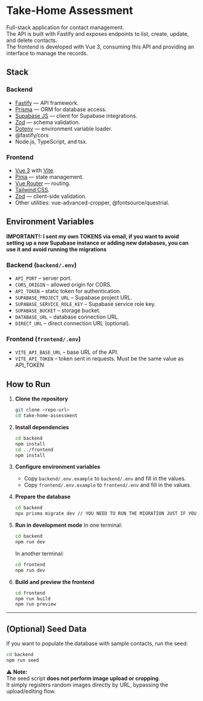 # Take-Home Assessment

Full-stack application for contact management.  
The API is built with Fastify and exposes endpoints to list, create, update, and delete contacts.  
The frontend is developed with Vue 3, consuming this API and providing an interface to manage the records.

## Stack

### Backend
- [Fastify](https://fastify.dev) — API framework.  
- [Prisma](https://www.prisma.io/) — ORM for database access.  
- [Supabase JS](https://supabase.com/docs/reference/javascript) — client for Supabase integrations.  
- [Zod](https://zod.dev) — schema validation.  
- [Dotenv](https://github.com/motdotla/dotenv) — environment variable loader.  
- @fastify/cors  
- Node.js, TypeScript, and tsx.  

### Frontend
- [Vue 3](https://vuejs.org/) with [Vite](https://vitejs.dev).  
- [Pinia](https://pinia.vuejs.org/) — state management.  
- [Vue Router](https://router.vuejs.org/) — routing.  
- [Tailwind CSS](https://tailwindcss.com/).  
- [Zod](https://zod.dev) — client-side validation.  
- Other utilities: vue-advanced-cropper, @fontsource/questrial.  

## Environment Variables

**IMPORTANT!: I sent my own TOKENS via email, if you want to avoid setting up a new Supabase instance or adding new databases, you can use it and avoid running the migrations**

### Backend (`backend/.env`)
- `API_PORT` – server port.  
- `CORS_ORIGIN` – allowed origin for CORS.  
- `API_TOKEN` – static token for authentication.  
- `SUPABASE_PROJECT_URL` – Supabase project URL.  
- `SUPABASE_SERVICE_ROLE_KEY` – Supabase service role key.  
- `SUPABASE_BUCKET` – storage bucket.  
- `DATABASE_URL` – database connection URL.  
- `DIRECT_URL` – direct connection URL (optional).  

### Frontend (`frontend/.env`)
- `VITE_API_BASE_URL` – base URL of the API.  
- `VITE_API_TOKEN` – token sent in requests. Must be the same value as API_TOKEN 

## How to Run

1. **Clone the repository**
   ```bash
   git clone <repo-url>
   cd take-home-assessment
   ```

2. **Install dependencies**
   ```bash
   cd backend
   npm install
   cd ../frontend
   npm install
   ```

3. **Configure environment variables**
   - Copy `backend/.env.example` to `backend/.env` and fill in the values.  
   - Copy `frontend/.env.example` to `frontend/.env` and fill in the values.  

4. **Prepare the database**
   ```bash
   cd backend
   npx prisma migrate dev // YOU NEED TO RUN THE MIGRATION JUST IF YOU DECIDE TO USE A FRESH DATABASE
   ```

5. **Run in development mode**
   In one terminal:
   ```bash
   cd backend
   npm run dev
   ```

   In another terminal:
   ```bash
   cd frontend
   npm run dev
   ```

6. **Build and preview the frontend**
   ```bash
   cd frontend
   npm run build
   npm run preview
   ```

---

## (Optional) Seed Data

If you want to populate the database with sample contacts, run the seed:

```bash
cd backend
npm run seed
```

⚠️ **Note:**  
The seed script **does not perform image upload or cropping**.  
It simply registers random images directly by URL, bypassing the upload/editing flow.
